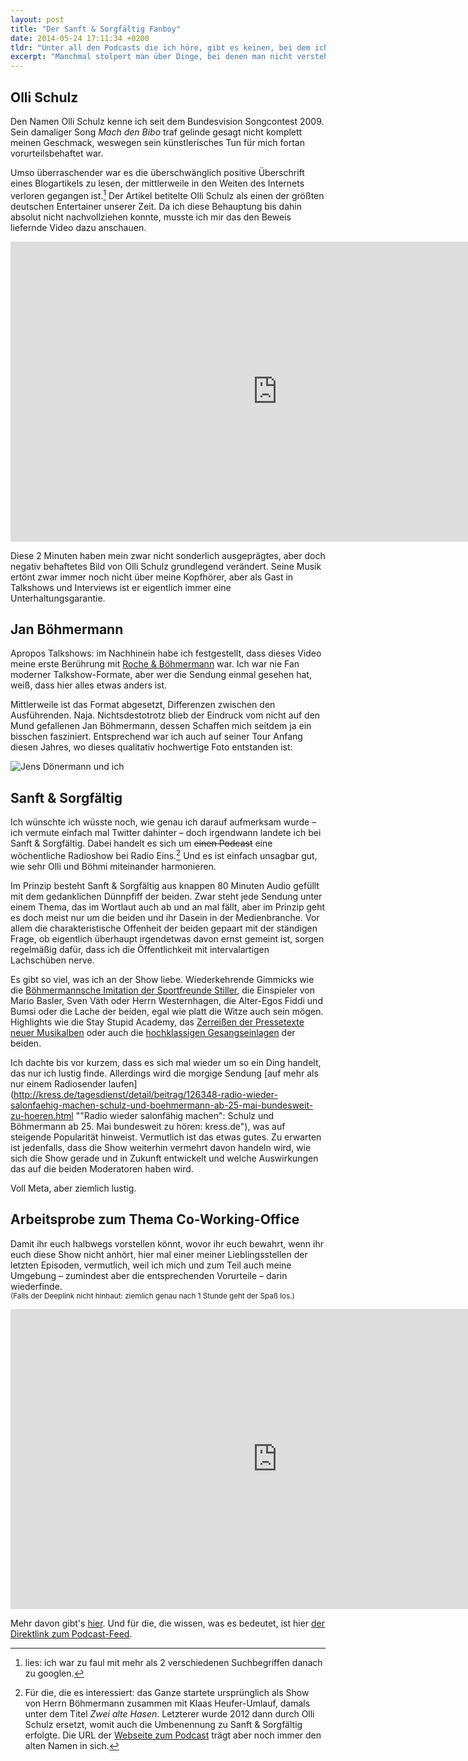 ```yaml
---
layout: post
title: "Der Sanft & Sorgfältig Fanboy"
date: 2014-05-24 17:11:34 +0200
tldr: "Unter all den Podcasts die ich höre, gibt es keinen, bei dem ich mich derart auf frischen Content freue, wie bei Sanft & Sorgfältig. Olli Schulz und Jan Böhmermann treffen jede Woche auf's Neue genau meinen Humor."
excerpt: "Manchmal stolpert man über Dinge, bei denen man nicht versteht, warum sie vergleichsweise unbekannt sind. So geschehen bei mir mit *Sanft & Sorgfältig*, einer Radioshow mit Olli Schulz und Jan Böhmermann. Ein bisschen Weltgeschehen, ein bisschen Meinung, vor allem aber zwei erwachsene Kinder, deren primäres Ziel Unterhaltung um jeden Preis ist. Und bevor das Format richtig durch die Decke geht, wollte ich doch schnell noch mal drüber schreiben. Before it was cool und so."
---
```


## Olli Schulz

Den Namen Olli Schulz kenne ich seit dem Bundesvision Songcontest 2009. Sein damaliger Song *Mach den Bibo* traf gelinde gesagt nicht komplett meinen Geschmack, weswegen sein künstlerisches Tun für mich fortan vorurteilsbehaftet war.

Umso überraschender war es die überschwänglich positive Überschrift eines Blogartikels zu lesen, der mittlerweile in den Weiten des Internets verloren gegangen ist.[^lies] Der Artikel betitelte Olli Schulz als einen der größten deutschen Entertainer unserer Zeit. Da ich diese Behauptung bis dahin absolut nicht nachvollziehen konnte, musste ich mir das den Beweis liefernde Video dazu anschauen.

[^lies]: lies: ich war zu faul mit mehr als 2 verschiedenen Suchbegriffen danach zu googlen.

<iframe width="853" height="480" src="http://www.youtube.com/embed/YD-egoi5bAY?rel=0" frameborder="0" allowfullscreen></iframe>

Diese 2 Minuten haben mein zwar nicht sonderlich ausgeprägtes, aber doch negativ behaftetes Bild von Olli Schulz grundlegend verändert. Seine Musik ertönt zwar immer noch nicht über meine Kopfhörer, aber als Gast in Talkshows und Interviews ist er eigentlich immer eine Unterhaltungsgarantie.

## Jan Böhmermann

Apropos Talkshows: im Nachhinein habe ich festgestellt, dass dieses Video meine erste Berührung mit [Roche & Böhmermann](https://de.wikipedia.org/wiki/Roche_%26_B%C3%B6hmermann#1._Staffel "Roche & Böhmermann – Wikipedia") war. Ich war nie Fan moderner Talkshow-Formate, aber wer die Sendung einmal gesehen hat, weiß, dass hier alles etwas anders ist.

Mittlerweile ist das Format abgesetzt, Differenzen zwischen den Ausführenden. Naja. Nichtsdestotrotz blieb der Eindruck vom nicht auf den Mund gefallenen Jan Böhmermann, dessen Schaffen mich seitdem ja ein bisschen fasziniert. Entsprechend war ich auch auf seiner Tour Anfang diesen Jahres, wo dieses qualitativ hochwertige Foto entstanden ist:

![Jens Dönermann und ich](file:///Users/Enno/Sites/github/schlagzeilen/source/images/content/boehmermann.jpg)

## Sanft & Sorgfältig

Ich wünschte ich wüsste noch, wie genau ich darauf aufmerksam wurde – ich vermute einfach mal Twitter dahinter – doch irgendwann landete ich bei Sanft & Sorgfältig. Dabei handelt es sich um <s>einen Podcast</s> eine wöchentliche Radioshow bei Radio Eins.[^background] Und es ist einfach unsagbar gut, wie sehr Olli und Böhmi miteinander harmonieren.

[^background]: Für die, die es interessiert: das Ganze startete ursprünglich als Show von Herrn Böhmermann zusammen mit Klaas Heufer-Umlauf, damals unter dem Titel *Zwei alte Hasen*. Letzterer wurde 2012 dann durch Olli Schulz ersetzt, womit auch die Umbenennung zu Sanft & Sorgfältig erfolgte. Die URL der [Webseite zum Podcast](http://www.radioeins.de/archiv/podcast/zwei_alte_hasen.htm/ "Sanft & Sorgfältig | radioeins") trägt aber noch immer den alten Namen in sich.

Im Prinzip besteht Sanft & Sorgfältig aus knappen 80 Minuten Audio gefüllt mit dem gedanklichen Dünnpfiff der beiden. Zwar steht jede Sendung unter einem Thema, das im Wortlaut auch ab und an mal fällt, aber im Prinzip geht es doch meist nur um die beiden und ihr Dasein in der Medienbranche. Vor allem die charakteristische Offenheit der beiden gepaart mit der ständigen Frage, ob eigentlich überhaupt irgendetwas davon ernst gemeint ist, sorgen regelmäßig dafür, dass ich die Öffentlichkeit mit intervalartigen Lachschüben nerve.

Es gibt so viel, was ich an der Show liebe. Wiederkehrende Gimmicks wie die [Böhmermannsche Imitation der Sportfreunde Stiller](https://www.youtube.com/watch?v=EXzH6koOs5A "Jan Böhmermann über die Sportfreunde Stiller - YouTube"), die Einspieler von Mario Basler, Sven Väth oder Herrn Westernhagen, die Alter-Egos Fiddi und Bumsi oder die Lache der beiden, egal wie platt die Witze auch sein mögen. Highlights wie die Stay Stupid Academy, das [Zerreißen der Pressetexte neuer Musikalben](https://soundcloud.com/watson_ch/sanft-und-sorgf-ltig-vom-2-2 "«Sanft und Sorgfältig» vom 2.2.2014 - Olli und Jan lesen den Pressetext der Söhne Mannheims by watson_ch") oder auch die [hochklassigen Gesangseinlagen](https://www.youtube.com/watch?v=XwulR8lgYjU "Sanft & Sorgfältig - 1. Advent mit Olli Schulz und Jan Böhmermann - YouTube") der beiden. 

Ich dachte bis vor kurzem, dass es sich mal wieder um so ein Ding handelt, das nur ich lustig finde. Allerdings wird die morgige Sendung [auf mehr als nur einem Radiosender laufen](http://kress.de/tagesdienst/detail/beitrag/126348-radio-wieder-salonfaehig-machen-schulz-und-boehmermann-ab-25-mai-bundesweit-zu-hoeren.html ""Radio wieder salonfähig machen": Schulz und Böhmermann ab 25. Mai bundesweit zu hören: kress.de"), was auf steigende Popularität hinweist. Vermutlich ist das etwas gutes. Zu erwarten ist jedenfalls, dass die Show weiterhin vermehrt davon handeln wird, wie sich die Show gerade und in Zukunft entwickelt und welche Auswirkungen das auf die beiden Moderatoren haben wird.

Voll Meta, aber ziemlich lustig.

## Arbeitsprobe zum Thema Co-Working-Office

Damit ihr euch halbwegs vorstellen könnt, wovor ihr euch bewahrt, wenn ihr euch diese Show nicht anhört, hier mal einer meiner Lieblingsstellen der letzten Episoden, vermutlich, weil ich mich und zum Teil auch meine Umgebung – zumindest aber die entsprechenden Vorurteile – darin wiederfinde.  
<small>(Falls der Deeplink nicht hinhaut: ziemlich genau nach 1 Stunde geht der Spaß los.)</small>

<iframe width="853" height="480" src="http://www.youtube.com/embed/iVhM0Vfzz30?start=3600&rel=0" frameborder="0" allowfullscreen></iframe>

Mehr davon gibt's [hier](http://www.radioeins.de/archiv/podcast/zwei_alte_hasen.htm/ "Sanft & Sorgfältig | radioeins"). Und für die, die wissen, was es bedeutet, ist hier [der Direktlink zum Podcast-Feed](http://www.radioeins.de/archiv/podcast/zwei_alte_hasen.feed.podcast.xml).